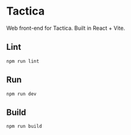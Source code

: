 # Tactica

Web front-end for Tactica. Built in React + Vite.

## Lint

```
npm run lint
```

## Run

```
npm run dev
```

## Build

```
npm run build
```
